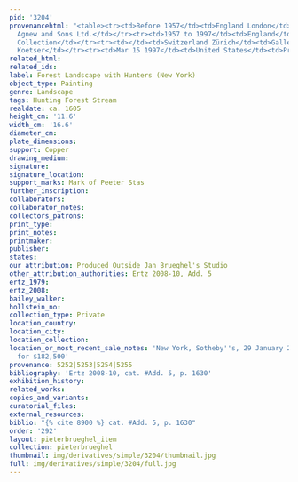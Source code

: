 ```yaml
---
pid: '3204'
provenancehtml: "<table><tr><td>Before 1957</td><td>England London</td><td>Thomas
  Agnew and Sons Ltd.</td></tr><tr><td>1957 to 1997</td><td>England</td><td>Private
  Collection</td></tr><tr><td></td><td>Switzerland Zürich</td><td>Gallery David M.
  Koetser</td></tr><tr><td>Mar 15 1997</td><td>United States</td><td>Private Collection</td></tr></table>"
related_html:
related_ids:
label: Forest Landscape with Hunters (New York)
object_type: Painting
genre: Landscape
tags: Hunting Forest Stream
realdate: ca. 1605
height_cm: '11.6'
width_cm: '16.6'
diameter_cm:
plate_dimensions:
support: Copper
drawing_medium:
signature:
signature_location:
support_marks: Mark of Peeter Stas
further_inscription:
collaborators:
collaborator_notes:
collectors_patrons:
print_type:
print_notes:
printmaker:
publisher:
states:
our_attribution: Produced Outside Jan Brueghel's Studio
other_attribution_authorities: Ertz 2008-10, Add. 5
ertz_1979:
ertz_2008:
bailey_walker:
hollstein_no:
collection_type: Private
location_country:
location_city:
location_collection:
location_or_most_recent_sale_notes: 'New York, Sotheby''s, 29 January 2009, lot #10
  for $182,500'
provenance: 5252|5253|5254|5255
bibliography: 'Ertz 2008-10, cat. #Add. 5, p. 1630'
exhibition_history:
related_works:
copies_and_variants:
curatorial_files:
external_resources:
biblio: "{% cite 8900 %} cat. #Add. 5, p. 1630"
order: '292'
layout: pieterbrueghel_item
collection: pieterbrueghel
thumbnail: img/derivatives/simple/3204/thumbnail.jpg
full: img/derivatives/simple/3204/full.jpg
---
```


